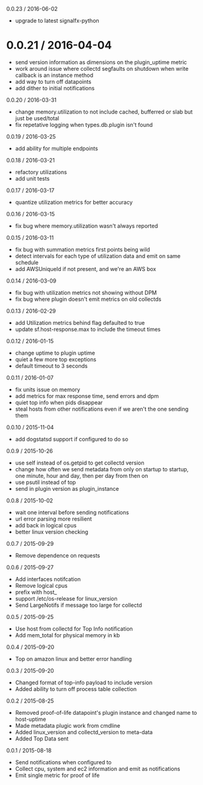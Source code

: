 0.0.23 / 2016-06-02

* upgrade to latest signalfx-python

0.0.21 / 2016-04-04
===================

* send version information as dimensions on the plugin_uptime metric
* work around issue where collectd segfaults on shutdown when write callback
  is an instance method
* add way to turn off datapoints
* add dither to initial notifications

0.0.20 / 2016-03-31

* change memory.utilization to not include cached, bufferred or slab but just
  be used/total
* fix repetative logging when types.db.plugin isn't found

0.0.19 / 2016-03-25

* add ability for multiple endpoints

0.0.18 / 2016-03-21

* refactory utilizations
* add unit tests

0.0.17 / 2016-03-17

* quantize utilization metrics for better accuracy

0.0.16 / 2016-03-15

* fix bug where memory.utilization wasn't always reported

0.0.15 / 2016-03-11

* fix bug with summation metrics first points being wild
* detect intervals for each type of utilization data and emit on
  same schedule
* add AWSUniqueId if not present, and we're an AWS box

0.0.14 / 2016-03-09

* fix bug with utilization metrics not showing without DPM
* fix bug where plugin doesn't emit metrics on old collectds

0.0.13 / 2016-02-29

* add Utilization metrics behind flag defaulted to true
* update sf.host-response.max to include the timeout times

0.0.12 / 2016-01-15

* change uptime to plugin uptime
* quiet a few more top exceptions
* default timeout to 3 seconds

0.0.11 / 2016-01-07

* fix units issue on memory
* add metrics for max response time, send errors and dpm
* quiet top info when pids disappear
* steal hosts from other notifications even if we aren't the one sending them

0.0.10 / 2015-11-04

* add dogstatsd support if configured to do so

0.0.9 / 2015-10-26

* use self instead of os.getpid to get collectd version
* change how often we send metadata from only on startup to startup,
  one minute, hour and day, then per day from then on
* use psutil instead of top
* send in plugin version as plugin_instance

0.0.8 / 2015-10-02

* wait one interval before sending notifications
* url error parsing more resilient
* add back in logical cpus
* better linux version checking

0.0.7 / 2015-09-29

* Remove dependence on requests

0.0.6 / 2015-09-27

* Add interfaces notifcation
* Remove logical cpus
* prefix with host_
* support /etc/os-release for linux_version
* Send LargeNotifs if message too large for collectd

0.0.5 / 2015-09-25

* Use host from collectd for Top Info notification
* Add mem_total for physical memory in kb

0.0.4 / 2015-09-20

* Top on amazon linux and better error handling

0.0.3 / 2015-09-20

* Changed format of top-info payload to include version
* Added ability to turn off process table collection

0.0.2 / 2015-08-25

* Removed proof-of-life datapoint's plugin instance and changed name to host-uptime
* Made metadata plugic work from cmdline
* Added linux_version and collectd_version to meta-data
* Added Top Data sent

0.0.1 / 2015-08-18

* Send notifications when configured to
* Collect cpu, system and ec2 information and emit as notifications
* Emit single metric for proof of life

